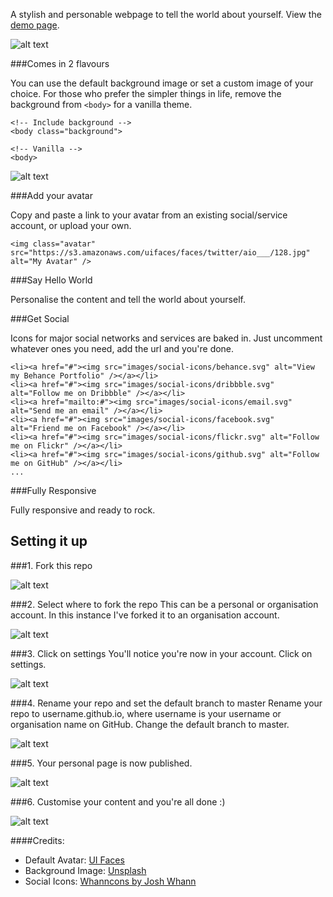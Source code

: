 
A stylish and personable webpage to tell the world about yourself. View the [demo page](http://NathanPatton.github.io/hello-world-page). 


![alt text](http://tejpotter.com/projects/hello-world-page/background.jpg "Hello World Personal Page by Tim Potter")



###Comes in 2 flavours

You can use the default background image or set a custom image of your choice. For those who prefer the simpler things in life, remove the background from ```<body>``` for a vanilla theme.

```
<!-- Include background -->
<body class="background">

<!-- Vanilla -->
<body>
```

![alt text](http://tejpotter.com/projects/hello-world-page/vanilla.jpg "Hello World Personal Page by Tim Potter")

###Add your avatar 

Copy and paste a link to your avatar from an existing social/service account, or upload your own.

```
<img class="avatar" src="https://s3.amazonaws.com/uifaces/faces/twitter/aio___/128.jpg" alt="My Avatar" />
````


###Say Hello World

Personalise the content and tell the world about yourself. 


###Get Social

Icons for major social networks and services are baked in. Just uncomment whatever ones you need, add the url and you're done.

```
<li><a href="#"><img src="images/social-icons/behance.svg" alt="View my Behance Portfolio" /></a></li>
<li><a href="#"><img src="images/social-icons/dribbble.svg" alt="Follow me on Dribbble" /></a></li>
<li><a href="mailto:#"><img src="images/social-icons/email.svg" alt="Send me an email" /></a></li>
<li><a href="#"><img src="images/social-icons/facebook.svg" alt="Friend me on Facebook" /></a></li>
<li><a href="#"><img src="images/social-icons/flickr.svg" alt="Follow me on Flickr" /></a></li>
<li><a href="#"><img src="images/social-icons/github.svg" alt="Follow me on GitHub" /></a></li>
...
```


###Fully Responsive

Fully responsive and ready to rock.


Setting it up
-------------

###1. Fork this repo

![alt text](http://tejpotter.com/projects/hello-world-page/1-fork-repo.png "1. Fork this Repo")

###2. Select where to fork the repo
This can be a personal or organisation account. In this instance I've forked it to an organisation account.

![alt text](http://tejpotter.com/projects/hello-world-page/2-select-account.png "2. Select an account")

###3. Click on settings
You'll notice you're now in your account. Click on settings.

![alt text](http://tejpotter.com/projects/hello-world-page/3-settings.png "3. Click on Settings")

###4. Rename your repo and set the default branch to master
Rename your repo to username.github.io, where username is your username or organisation name on GitHub. Change the default branch to master.

![alt text](http://tejpotter.com/projects/hello-world-page/4-change-repo-set-master.png "4. Rename and change branch")

###5. Your personal page is now published.

![alt text](http://tejpotter.com/projects/hello-world-page/5-site-published.png "5. Site Published")

###6. Customise your content and you're all done :)

![alt text](http://tejpotter.com/projects/hello-world-page/6-all-done.png "6. All done")


####Credits:

+ Default Avatar: [UI Faces](http://uifaces.com/)
+ Background Image: [Unsplash](http://unsplash.com/)
+ Social Icons: [Whanncons by Josh Whann](http://whanncons.com/)

